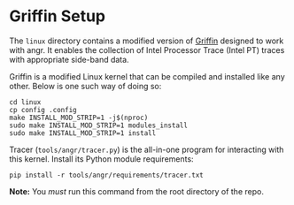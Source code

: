 # Griffin Setup

The `linux` directory contains a modified version of [Griffin](https://github.com/TJAndHisStudents/Griffin-Trace)
designed to work with angr. It enables the collection of Intel Processor Trace (Intel PT) traces with appropriate
side-band data.

Griffin is a modified Linux kernel that can be compiled and installed like any other. Below
is one such way of doing so:

```shell
cd linux
cp config .config
make INSTALL_MOD_STRIP=1 -j$(nproc)
sudo make INSTALL_MOD_STRIP=1 modules_install
sudo make INSTALL_MOD_STRIP=1 install
```

Tracer (`tools/angr/tracer.py`) is the all-in-one program for interacting with this kernel. Install its Python
module requirements:

    pip install -r tools/angr/requirements/tracer.txt

**Note:** You *must* run this command from the root directory of the repo.
